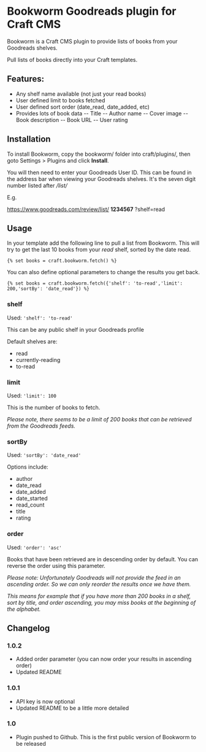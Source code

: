 Bookworm Goodreads plugin for Craft CMS
=======================================

Bookworm is a Craft CMS plugin to provide lists of books from your Goodreads shelves.

Pull lists of books directly into your Craft templates.

## Features:

- Any shelf name available (not just your read books)
- User defined limit to books fetched
- User defined sort order (date_read, date_added, etc)
- Provides lots of book data
-- Title
-- Author name
-- Cover image
-- Book description
-- Book URL
-- User rating

## Installation

To install Bookworm, copy the bookworm/ folder into craft/plugins/, then goto Settings > Plugins and click **Install**.

You will then need to enter your Goodreads User ID. This can be found in the address bar when viewing your Goodreads shelves. It's the seven digit number listed after _/list/_

E.g.

https://www.goodreads.com/review/list/ **1234567** ?shelf=read


## Usage

In your template add the following line to pull a list from Bookworm. This will try to get the last 10 books from your _read_ shelf, sorted by the date read. 

```
{% set books = craft.bookworm.fetch() %}
```

You can also define optional parameters to change the results you get back.

```
{% set books = craft.bookworm.fetch({'shelf': 'to-read','limit': 200,'sortBy': 'date_read'}) %}
```

### shelf

Used: ` 'shelf': 'to-read' `

This can be any public shelf in your Goodreads profile

Default shelves are:

- read
- currently-reading
- to-read

### limit

Used: ` 'limit': 100 ` 

This is the number of books to fetch.

*Please note, there seems to be a limit of 200 books that can be retrieved from the Goodreads feeds.*

### sortBy

Used: ` 'sortBy': 'date_read' ` 

Options include:

- author
- date_read
- date_added
- date_started
- read_count
- title
- rating

### order

Used: ` 'order': 'asc' ` 

Books that have been retrieved are in descending order by default. You can reverse the order using this parameter.

*Please note: Unfortunately Goodreads will not provide the feed in an ascending order. So we can only reorder the results once we have them.*

*This means for example that if you have more than 200 books in a shelf, sort by title, and order ascending, you may miss books at the beginning of the alphabet.*



## Changelog


### 1.0.2

- Added order parameter (you can now order your results in ascending order)
- Updated README

### 1.0.1

- API key is now optional
- Updated README to be a little more detailed

### 1.0

- Plugin pushed to Github. This is the first public version of Bookworm to be released